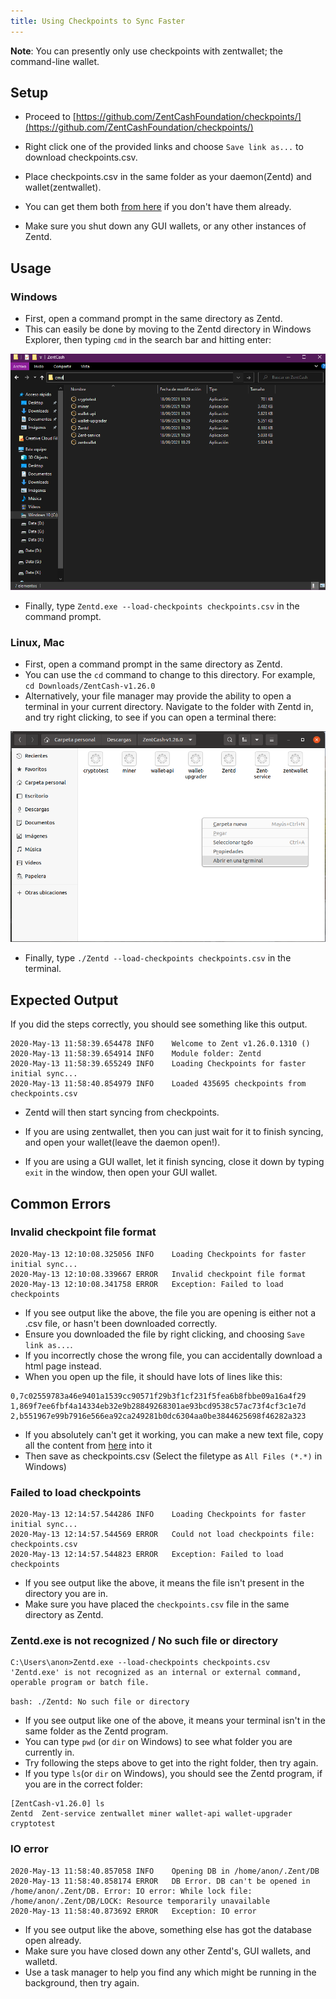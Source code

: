 ```yaml
---
title: Using Checkpoints to Sync Faster
---
```


**Note**: You can presently only use checkpoints with zentwallet; the command-line wallet.  

## Setup

- Proceed to [https://github.com/ZentCashFoundation/checkpoints/](https://github.com/ZentCashFoundation/checkpoints/)
- Right click one of the provided links and choose `Save link as...` to download checkpoints.csv.
- Place checkpoints.csv in the same folder as your daemon(Zentd) and wallet(zentwallet).
- You can get them both [from here](https://github.com/ZentCashFoundation/Zent/releases) if you don't have them already.

- Make sure you shut down any GUI wallets, or any other instances of Zentd.

## Usage

### Windows

- First, open a command prompt in the same directory as Zentd.
- This can easily be done by moving to the Zentd directory in Windows Explorer, then typing `cmd` in the search bar and hitting enter:

![Opening cmd](../../assets/opening-win-cmd.png)
- Finally, type `Zentd.exe --load-checkpoints checkpoints.csv` in the command prompt.

### Linux, Mac

- First, open a command prompt in the same directory as Zentd.
- You can use the `cd` command to change to this directory. For example, `cd Downloads/ZentCash-v1.26.0`
- Alternatively, your file manager may provide the ability to open a terminal in your current directory. Navigate to the folder with Zentd in, and try right clicking, to see if you can open a terminal there:

![Opening terminal](../../assets/open-term.png)

- Finally, type `./Zentd --load-checkpoints checkpoints.csv` in the terminal.

## Expected Output

If you did the steps correctly, you should see something like this output.

```
2020-May-13 11:58:39.654478 INFO    Welcome to Zent v1.26.0.1310 ()
2020-May-13 11:58:39.654914 INFO    Module folder: Zentd
2020-May-13 11:58:39.655249 INFO    Loading Checkpoints for faster initial sync...
2020-May-13 11:58:40.854979 INFO    Loaded 435695 checkpoints from checkpoints.csv
```

- Zentd will then start syncing from checkpoints.

- If you are using zentwallet, then you can just wait for it to finish syncing, and open your wallet(leave the daemon open!).

- If you are using a GUI wallet, let it finish syncing, close it down by typing `exit` in the window, then open your GUI wallet.

## Common Errors

### Invalid checkpoint file format

```
2020-May-13 12:10:08.325056 INFO    Loading Checkpoints for faster initial sync...
2020-May-13 12:10:08.339667 ERROR   Invalid checkpoint file format
2020-May-13 12:10:08.341758 ERROR   Exception: Failed to load checkpoints
```

- If you see output like the above, the file you are opening is either not a .csv file, or hasn't been downloaded correctly.
- Ensure you downloaded the file by right clicking, and choosing `Save link as...`.
- If you incorrectly chose the wrong file, you can accidentally download a html page instead.
- When you open up the file, it should have lots of lines like this:

```
0,7c02559783a46e9401a1539cc90571f29b3f1cf231f5fea6b8fbbe09a16a4f29
1,869f7ee6fbf4a14334eb32e9b28849268301ae93bcd9538c57ac73f4cf3c1e7d
2,b551967e99b7916e566ea92ca249281b0dc6304aa0be3844625698f46282a323
```

- If you absolutely can't get it working, you can make a new text file, copy all the content from [here](https://raw.githubusercontent.com/ZentCashFoundation/checkpoints/master/checkpoints.csv) into it
- Then save as checkpoints.csv (Select the filetype as `All Files (*.*)` in Windows)

### Failed to load checkpoints

```
2020-May-13 12:14:57.544286 INFO    Loading Checkpoints for faster initial sync...
2020-May-13 12:14:57.544569 ERROR   Could not load checkpoints file: checkpoints.csv
2020-May-13 12:14:57.544823 ERROR   Exception: Failed to load checkpoints
```

- If you see output like the above, it means the file isn't present in the directory you are in.
- Make sure you have placed the `checkpoints.csv` file in the same directory as Zentd.

### Zentd.exe is not recognized / No such file or directory

```
C:\Users\anon>Zentd.exe --load-checkpoints checkpoints.csv
'Zentd.exe' is not recognized as an internal or external command,
operable program or batch file.
```

`bash: ./Zentd: No such file or directory`

- If you see output like one of the above, it means your terminal isn't in the same folder as the Zentd program.
- You can type `pwd` (or `dir` on Windows) to see what folder you are currently in.
- Try following the steps above to get into the right folder, then try again.
- If you type `ls`(or `dir` on Windows), you should see the Zentd program, if you are in the correct folder:

```
[ZentCash-v1.26.0] ls
Zentd  Zent-service zentwallet miner wallet-api wallet-upgrader cryptotest
```

### IO error

```
2020-May-13 11:58:40.857058 INFO    Opening DB in /home/anon/.Zent/DB
2020-May-13 11:58:40.858174 ERROR   DB Error. DB can't be opened in /home/anon/.Zent/DB. Error: IO error: While lock file: /home/anon/.Zent/DB/LOCK: Resource temporarily unavailable
2020-May-13 11:58:40.873692 ERROR   Exception: IO error
```

- If you see output like the above, something else has got the database open already.
- Make sure you have closed down any other Zentd's, GUI wallets, and walletd.
- Use a task manager to help you find any which might be running in the background, then try again.
